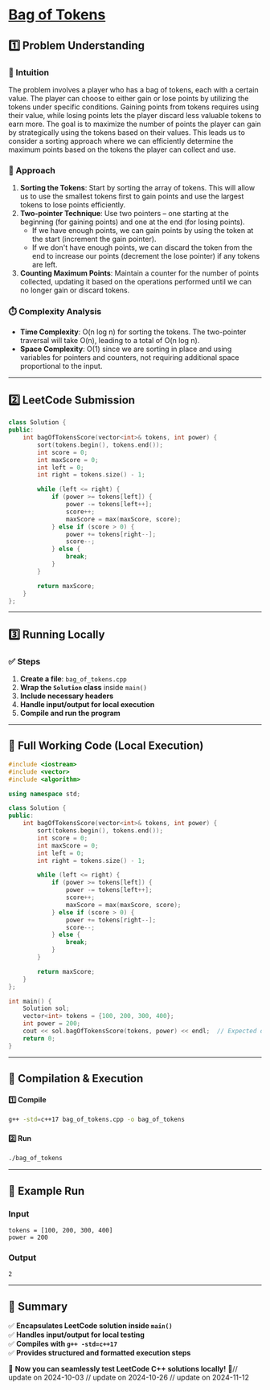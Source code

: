 # **[Bag of Tokens](https://leetcode.com/problems/bag-of-tokens/description/)**  

## **1️⃣ Problem Understanding**  
### **📌 Intuition**  
The problem involves a player who has a bag of tokens, each with a certain value. The player can choose to either gain or lose points by utilizing the tokens under specific conditions. Gaining points from tokens requires using their value, while losing points lets the player discard less valuable tokens to earn more. The goal is to maximize the number of points the player can gain by strategically using the tokens based on their values. This leads us to consider a sorting approach where we can efficiently determine the maximum points based on the tokens the player can collect and use.

### **🚀 Approach**  
1. **Sorting the Tokens**: Start by sorting the array of tokens. This will allow us to use the smallest tokens first to gain points and use the largest tokens to lose points efficiently.
2. **Two-pointer Technique**: Use two pointers – one starting at the beginning (for gaining points) and one at the end (for losing points). 
   - If we have enough points, we can gain points by using the token at the start (increment the gain pointer).
   - If we don't have enough points, we can discard the token from the end to increase our points (decrement the lose pointer) if any tokens are left.
3. **Counting Maximum Points**: Maintain a counter for the number of points collected, updating it based on the operations performed until we can no longer gain or discard tokens.

### **⏱️ Complexity Analysis**  
- **Time Complexity**: O(n log n) for sorting the tokens. The two-pointer traversal will take O(n), leading to a total of O(n log n).
- **Space Complexity**: O(1) since we are sorting in place and using variables for pointers and counters, not requiring additional space proportional to the input.

---  

## **2️⃣ LeetCode Submission**  
```cpp
class Solution {
public:
    int bagOfTokensScore(vector<int>& tokens, int power) {
        sort(tokens.begin(), tokens.end());
        int score = 0;
        int maxScore = 0;
        int left = 0;
        int right = tokens.size() - 1;

        while (left <= right) {
            if (power >= tokens[left]) {
                power -= tokens[left++];
                score++;
                maxScore = max(maxScore, score);
            } else if (score > 0) {
                power += tokens[right--];
                score--;
            } else {
                break;
            }
        }

        return maxScore;
    }
};  
```  

---  

## **3️⃣ Running Locally**  
### **✅ Steps**  
1. **Create a file**: `bag_of_tokens.cpp`  
2. **Wrap the `Solution` class** inside `main()`  
3. **Include necessary headers**  
4. **Handle input/output for local execution**  
5. **Compile and run the program**  

---  

## **📝 Full Working Code (Local Execution)**  
```cpp
#include <iostream>
#include <vector>
#include <algorithm>

using namespace std;

class Solution {
public:
    int bagOfTokensScore(vector<int>& tokens, int power) {
        sort(tokens.begin(), tokens.end());
        int score = 0;
        int maxScore = 0;
        int left = 0;
        int right = tokens.size() - 1;

        while (left <= right) {
            if (power >= tokens[left]) {
                power -= tokens[left++];
                score++;
                maxScore = max(maxScore, score);
            } else if (score > 0) {
                power += tokens[right--];
                score--;
            } else {
                break;
            }
        }

        return maxScore;
    }
};

int main() {
    Solution sol;
    vector<int> tokens = {100, 200, 300, 400};
    int power = 200;
    cout << sol.bagOfTokensScore(tokens, power) << endl;  // Expected output: 2
    return 0;
}
```  

---  

## **🔧 Compilation & Execution**  
#### **1️⃣ Compile**  
```bash
g++ -std=c++17 bag_of_tokens.cpp -o bag_of_tokens
```  

#### **2️⃣ Run**  
```bash
./bag_of_tokens
```  

---  

## **🎯 Example Run**  
### **Input**  
```
tokens = [100, 200, 300, 400]
power = 200
```  
### **Output**  
```
2
```  

---  

## **📌 Summary**  
✅ **Encapsulates LeetCode solution inside `main()`**  
✅ **Handles input/output for local testing**  
✅ **Compiles with `g++ -std=c++17`**  
✅ **Provides structured and formatted execution steps**  

🚀 **Now you can seamlessly test LeetCode C++ solutions locally!** 🚀// update on 2024-10-03
// update on 2024-10-26
// update on 2024-11-12
